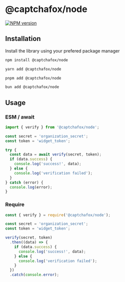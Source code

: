 # @captchafox/node

[![NPM version](https://img.shields.io/npm/v/@captchafox/node.svg)](https://www.npmjs.com/package/@captchafox/node)

## Installation

Install the library using your prefered package manager

```sh
npm install @captchafox/node
```

```sh
yarn add @captchafox/node
```

```sh
pnpm add @captchafox/node
```

```sh
bun add @captchafox/node
```

## Usage

### ESM / await

```ts
import { verify } from '@captchafox/node';

const secret = 'organization_secret';
const token = 'widget_token';

try {
  const data = await verify(secret, token);
  if (data.success) {
    console.log('success!', data);
  } else {
    console.log('verification failed');
  }
} catch (error) {
  console.log(error);
}
```

### Require

```js
const { verify } = require('@captchafox/node');

const secret = 'organization_secret';
const token = 'widget_token';

verify(secret, token)
  .then((data) => {
    if (data.success) {
      console.log('success!', data);
    } else {
      console.log('verification failed');
    }
  })
  .catch(console.error);
```
